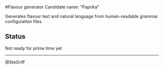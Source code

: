 #Flavour generator
Candidate name: "Paprika"

Generates flavour text and natural language from human-readable grammar configuration files

## Status
Not ready for prime time yet

-----
@SteGriff